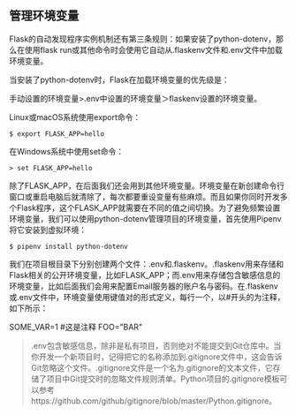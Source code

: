 ## 管理环境变量

Flask的自动发现程序实例机制还有第三条规则：如果安装了python-dotenv，那么在使用flask run或其他命令时会使用它自动从.flaskenv文件和.env文件中加载环境变量。

当安装了python-dotenv时，Flask在加载环境变量的优先级是：

手动设置的环境变量>.env中设置的环境变量＞flaskenv设置的环境变量。

Linux或macOS系统使用export命令：

`$ export FLASK_APP=hello`

在Windows系统中使用set命令：

`> set FLASK_APP=hello`

除了FLASK_APP，在后面我们还会用到其他环境变量。环境变量在新创建命令行窗口或重启电脑后就清除了，每次都要重设变量有些麻烦。而且如果你同时开发多个Flask程序，这个FLASK_APP就需要在不同的值之间切换。为了避免频繁设置环境变量，我们可以使用python-dotenv管理项目的环境变量，首先使用Pipenv将它安装到虚拟环境：

`$ pipenv install python-dotenv`

我们在项目根目录下分别创建两个文件：.env和.flaskenv。.flaskenv用来存储和Flask相关的公开环境变量，比如FLASK_APP；而.env用来存储包含敏感信息的环境变量，比如后面我们会用来配置Email服务器的账户名与密码。在.flaskenv或.env文件中，环境变量使用键值对的形式定义，每行一个，以#开头的为注释，如下所示：

SOME_VAR=1
#这是注释
FOO="BAR"

> .env包含敏感信息，除非是私有项目，否则绝对不能提交到Git仓库中。当你开发一个新项目时，记得把它的名称添加到.gitignore文件中，这会告诉Git忽略这个文件。.gitignore文件是一个名为.gitignore的文本文件，它存储了项目中Git提交时的忽略文件规则清单。Python项目的.gitignore模板可以参考https://github.com/github/gitignore/blob/master/Python.gitignore。